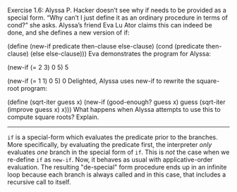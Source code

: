 Exercise 1.6: Alyssa P. Hacker doesn’t see why if needs to be provided as a special form. “Why can’t I just define it as an ordinary procedure in terms of cond?” she asks. Alyssa’s friend Eva Lu Ator claims this can indeed be done, and she defines a new version of if:

(define (new-if predicate
                then-clause
                else-clause)
  (cond (predicate then-clause)
        (else else-clause)))
Eva demonstrates the program for Alyssa:

(new-if (= 2 3) 0 5)
5

(new-if (= 1 1) 0 5)
0
Delighted, Alyssa uses new-if to rewrite the square-root program:

(define (sqrt-iter guess x)
  (new-if (good-enough? guess x)
          guess
          (sqrt-iter (improve guess x) x)))
What happens when Alyssa attempts to use this to compute square roots? Explain.

---

`if` is a special-form which evaluates the predicate prior to the branches. More specifically, by evaluating the predicate first, the interpreter _only_ evaluates _one_ branch in the special form of `if`. This is _not_ the case when we re-define `if` as `new-if`. Now, it behaves as usual with applicative-order evaluation. The resulting "de-special" form procedure ends up in an infinite loop because each branch is always called and in this case, that includes a recursive call to itself.